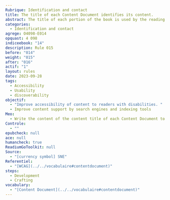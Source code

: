 ```yaml
---
Rubrique: Identification and contact
title: The title of each Content Document identifies its content.
abstract: The title of each portion of the book is used by the reading systems to indicate the progress and possibly exported with the annotations. Asset technologies can also be referenced and relied on to facilitate navigation and repeatability in the work
categories:
  - Identification and contact
agrege: O4098-E014
opquast: 4 098
indiceebook: "14"
description: Rule 015
before: "014"
weight: "015"
after: "016"
actif: "1"
layout: rules
date: 2023-09-28
tags:
  - Accessibility
  - Usability
  - discoverability
objectif:
  - "Improve accessibility of content to readers with disabilities. "
  - Improve content support by search engines and indexing tools
Meo:
  - Write the content of the content title of each Content Document to indicate the name of the site.
Controle:
  - ""
epubcheck: null
ace: null
humancheck: true
ReadiumGoToolkit: null
Source:
  - "[currency symbol] SNE"
Referentiel:
  - "[WCAG](../../vocabulaire#contentdocument)"
steps:
  - Development
  - Crafting
vocabulary: 
  - "[Content Document](../../vocabulaire#contentdocument)"
---
```

